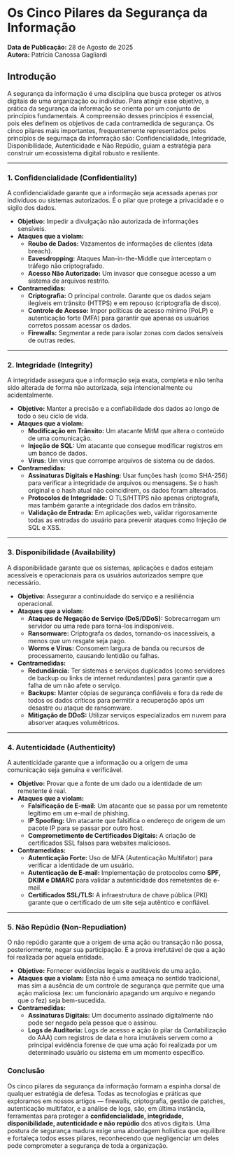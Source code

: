# Os Cinco Pilares da Segurança da Informação 

**Data de Publicação:** 28 de Agosto de 2025  
**Autora:** Patrícia Canossa Gagliardi

## Introdução

A segurança da informação é uma disciplina que busca proteger os ativos digitais de uma organização ou indivíduo. Para atingir esse objetivo, a prática da segurança da informação se orienta por um conjunto de princípios fundamentais. A compreensão desses princípios é essencial, pois eles definem os objetivos de cada contramedida de segurança. Os cinco pilares mais importantes, frequentemente representados pelos princípios de segurnaça da infomração são: Confidencialidade, Integridade, Disponibilidade, Autenticidade e Não Repúdio, guiam a estratégia para construir um ecossistema digital robusto e resiliente.

---

### 1. Confidencialidade (Confidentiality)

A confidencialidade garante que a informação seja acessada apenas por indivíduos ou sistemas autorizados. É o pilar que protege a privacidade e o sigilo dos dados.

* **Objetivo:** Impedir a divulgação não autorizada de informações sensíveis.
* **Ataques que a violam:**
    * **Roubo de Dados:** Vazamentos de informações de clientes (data breach).
    * **Eavesdropping:** Ataques Man-in-the-Middle que interceptam o tráfego não criptografado.
    * **Acesso Não Autorizado:** Um invasor que consegue acesso a um sistema de arquivos restrito.
* **Contramedidas:**
    * **Criptografia:** O principal controle. Garante que os dados sejam ilegíveis em trânsito (HTTPS) e em repouso (criptografia de disco).
    * **Controle de Acesso:** Impor políticas de acesso mínimo (PoLP) e autenticação forte (MFA) para garantir que apenas os usuários corretos possam acessar os dados.
    * **Firewalls:** Segmentar a rede para isolar zonas com dados sensíveis de outras redes.

---

### 2. Integridade (Integrity)

A integridade assegura que a informação seja exata, completa e não tenha sido alterada de forma não autorizada, seja intencionalmente ou acidentalmente.

* **Objetivo:** Manter a precisão e a confiabilidade dos dados ao longo de todo o seu ciclo de vida.
* **Ataques que a violam:**
    * **Modificação em Trânsito:** Um atacante MitM que altera o conteúdo de uma comunicação.
    * **Injeção de SQL:** Um atacante que consegue modificar registros em um banco de dados.
    * **Vírus:** Um vírus que corrompe arquivos de sistema ou de dados.
* **Contramedidas:**
    * **Assinaturas Digitais e Hashing:** Usar funções hash (como SHA-256) para verificar a integridade de arquivos ou mensagens. Se o hash original e o hash atual não coincidirem, os dados foram alterados.
    * **Protocolos de Integridade:** O TLS/HTTPS não apenas criptografa, mas também garante a integridade dos dados em trânsito.
    * **Validação de Entrada:** Em aplicações web, validar rigorosamente todas as entradas do usuário para prevenir ataques como Injeção de SQL e XSS.

---

### 3. Disponibilidade (Availability)

A disponibilidade garante que os sistemas, aplicações e dados estejam acessíveis e operacionais para os usuários autorizados sempre que necessário.

* **Objetivo:** Assegurar a continuidade do serviço e a resiliência operacional.
* **Ataques que a violam:**
    * **Ataques de Negação de Serviço (DoS/DDoS):** Sobrecarregam um servidor ou uma rede para torná-los indisponíveis.
    * **Ransomware:** Criptografa os dados, tornando-os inacessíveis, a menos que um resgate seja pago.
    * **Worms e Vírus:** Consomem largura de banda ou recursos de processamento, causando lentidão ou falhas.
* **Contramedidas:**
    * **Redundância:** Ter sistemas e serviços duplicados (como servidores de backup ou links de internet redundantes) para garantir que a falha de um não afete o serviço.
    * **Backups:** Manter cópias de segurança confiáveis e fora da rede de todos os dados críticos para permitir a recuperação após um desastre ou ataque de ransomware.
    * **Mitigação de DDoS:** Utilizar serviços especializados em nuvem para absorver ataques volumétricos.

---

### 4. Autenticidade (Authenticity)

A autenticidade garante que a informação ou a origem de uma comunicação seja genuína e verificável.

* **Objetivo:** Provar que a fonte de um dado ou a identidade de um remetente é real.
* **Ataques que a violam:**
    * **Falsificação de E-mail:** Um atacante que se passa por um remetente legítimo em um e-mail de phishing.
    * **IP Spoofing:** Um atacante que falsifica o endereço de origem de um pacote IP para se passar por outro host.
    * **Comprometimento de Certificados Digitais:** A criação de certificados SSL falsos para websites maliciosos.
* **Contramedidas:**
    * **Autenticação Forte:** Uso de MFA (Autenticação Multifator) para verificar a identidade de um usuário.
    * **Autenticação de E-mail:** Implementação de protocolos como **SPF, DKIM e DMARC** para validar a autenticidade dos remetentes de e-mail.
    * **Certificados SSL/TLS:** A infraestrutura de chave pública (PKI) garante que o certificado de um site seja autêntico e confiável.

---

### 5. Não Repúdio (Non-Repudiation)

O não repúdio garante que a origem de uma ação ou transação não possa, posteriormente, negar sua participação. É a prova irrefutável de que a ação foi realizada por aquela entidade.

* **Objetivo:** Fornecer evidências legais e auditáveis de uma ação.
* **Ataques que a violam:** Esta não é uma ameaça no sentido tradicional, mas sim a ausência de um controle de segurança que permite que uma ação maliciosa (ex: um funcionário apagando um arquivo e negando que o fez) seja bem-sucedida.
* **Contramedidas:**
    * **Assinaturas Digitais:** Um documento assinado digitalmente não pode ser negado pela pessoa que o assinou.
    * **Logs de Auditoria:** Logs de acesso e ação (o pilar da Contabilização do AAA) com registros de data e hora imutáveis servem como a principal evidência forense de que uma ação foi realizada por um determinado usuário ou sistema em um momento específico.

### Conclusão

Os cinco pilares da segurança da informação formam a espinha dorsal de qualquer estratégia de defesa. Todas as tecnologias e práticas que exploramos em nossos artigos — firewalls, criptografia, gestão de patches, autenticação multifator, e a análise de logs, são, em última instância, ferramentas para proteger a **confidencialidade, integridade, disponibilidade, autenticidade e não repúdio** dos ativos digitais. Uma postura de segurança madura exige uma abordagem holística que equilibre e fortaleça todos esses pilares, reconhecendo que negligenciar um deles pode comprometer a segurança de toda a organização.